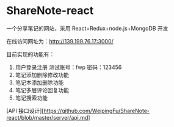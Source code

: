 # ShareNote-react
一个分享笔记的网站，采用 React+Redux+node.js+MongoDB 开发

在线访问网址为：http://139.199.76.17:3000/

目前实现的功能有：
1. 用户登录注册 测试账号：fwp 密码：123456
2. 笔记添加删除修改功能
3. 笔记本添加删除功能
4. 笔记多层评论回复功能
5. 笔记搜索功能

[API 接口设计][https://github.com/WeipingFu/ShareNote-react/blob/master/server/api.md]

